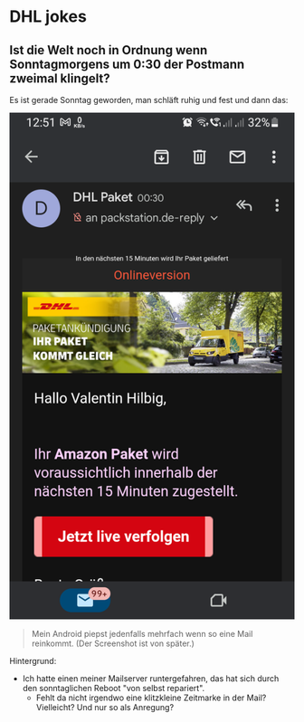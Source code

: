 # DHL jokes

## Ist die Welt noch in Ordnung wenn Sonntagmorgens um 0:30 der Postmann zweimal klingelt?

Es ist gerade Sonntag geworden, man schläft ruhig und fest und dann das:

![Yes, its sunday!](img/20230903-144606550-dhl.png)

> Mein Android piepst jedenfalls mehrfach wenn so eine Mail reinkommt.  (Der Screenshot ist von später.)

Hintergrund:

- Ich hatte einen meiner Mailserver runtergefahren, das hat sich durch den sonntaglichen Reboot "von selbst repariert".
  - Fehlt da nicht irgendwo eine klitzkleine Zeitmarke in der Mail?  Vielleicht?  Und nur so als Anregung?

